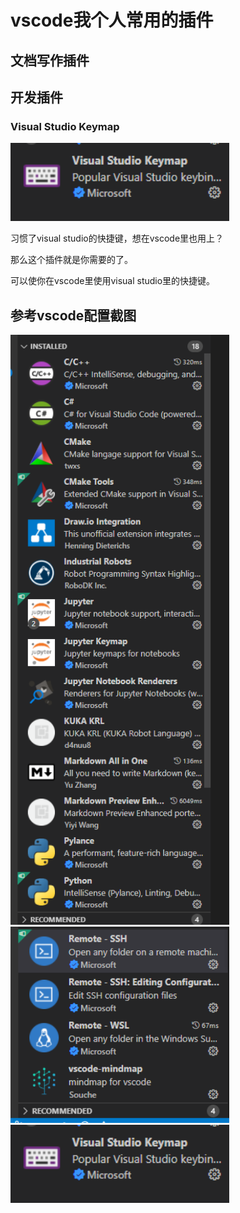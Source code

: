 # vscode我个人常用的插件

## 文档写作插件

## 开发插件

### Visual Studio Keymap

<div align=left><img width = '350' src ="./asset/VSkeymap.png"/></div>

习惯了visual studio的快捷键，想在vscode里也用上？

那么这个插件就是你需要的了。

可以使你在vscode里使用visual studio里的快捷键。

## 参考vscode配置截图

<div align=left><img width = '350' src ="./asset/vscode-plugin-list01.png"/></div>

<div align=left><img width = '350' src ="./asset/vscode-plugin-list02.png"/></div>

<div align=left><img width = '350' src ="./asset/VSkeymap.png"/></div>

